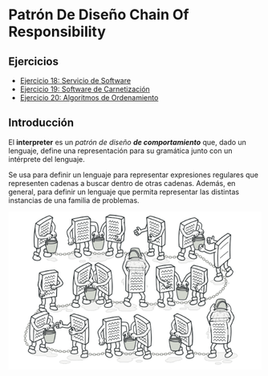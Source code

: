 # Patrón De Diseño Chain Of Responsibility

## Ejercicios
-  [Ejercicio 18: Servicio de Software](https://github.com/AleS900/Design_Patterns/tree/main/src/main/java/chainOfResponsability/e18_servicio_de_software_2P)
-  [Ejercicio 19: Software de Carnetización](https://github.com/AleS900/Design_Patterns/tree/main/src/main/java/chainOfResponsability/e19_software_de_carnetizacion_2P)
-  [Ejercicio 20: Algoritmos de Ordenamiento](https://github.com/AleS900/Design_Patterns/tree/main/src/main/java/chainOfResponsability/e20_algoritmos_de_ordenamiento)

## Introducción
El **interpreter** es un *patrón de diseño* ***de comportamiento*** que, dado un lenguaje, define una representación para su gramática junto con un intérprete del lenguaje.

Se usa para definir un lenguaje para representar expresiones regulares que representen cadenas a buscar dentro de otras cadenas. Además, en general, para definir un lenguaje que permita representar las distintas instancias de una familia de problemas.
</br>
 <p align="center">
    <img src="https://github.com/AleS900/prueba/blob/master/assets/chain-of-responsibility.png" />
 </p>
 
